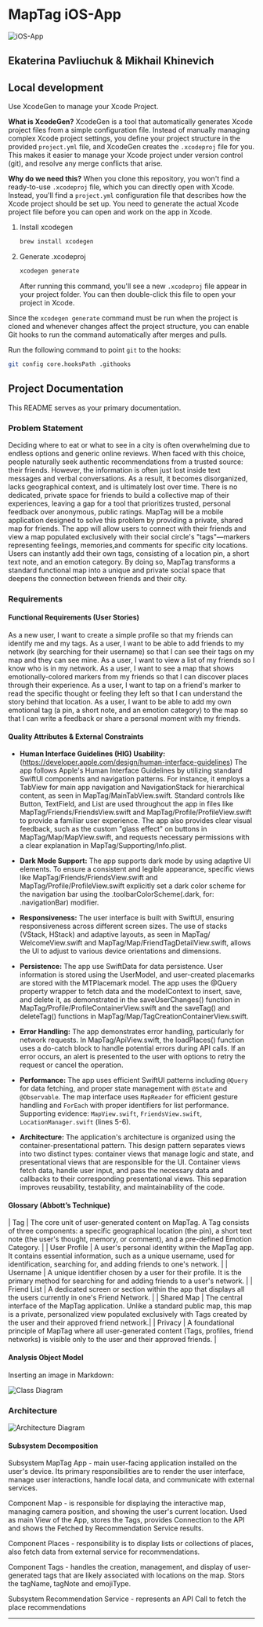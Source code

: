 # MapTag iOS-App
![iOS-App](MapTag.jpg)
## Ekaterina Pavliuchuk & Mikhail Khinevich

## Local development
Use XcodeGen to manage your Xcode Project. 

**What is XcodeGen?** XcodeGen is a tool that automatically generates Xcode project files from a simple configuration file. Instead of manually managing complex Xcode project settings, you define your project structure in the provided `project.yml` file, and XcodeGen creates the `.xcodeproj` file for you. This makes it easier to manage your Xcode project under version control (git), and resolve any merge conflicts that arise.

**Why do we need this?** When you clone this repository, you won't find a ready-to-use `.xcodeproj` file, which you can directly open with Xcode. Instead, you'll find a `project.yml` configuration file that describes how the Xcode project should be set up. You need to generate the actual Xcode project file before you can open and work on the app in Xcode.

1. Install xcodegen
    ```bash
    brew install xcodegen
    ```
2. Generate .xcodeproj
    ```bash
    xcodegen generate
    ```
    
    After running this command, you'll see a new `.xcodeproj` file appear in your project folder. You can then double-click this file to open your project in Xcode.

Since the `xcodegen generate` command must be run when the project is cloned and whenever changes affect the project structure, you can enable Git hooks to run the command automatically after merges and pulls.

Run the following command to point `git` to the hooks:
```bash
git config core.hooksPath .githooks
```

## Project Documentation

This README serves as your primary documentation.

### Problem Statement

Deciding where to eat or what to see in a city is often overwhelming due to endless options and generic online reviews. When faced with this choice, people naturally seek authentic recommendations from a trusted source: their friends. However, the information is often just lost inside  text messages and verbal conversations. As a result, it becomes disorganized, lacks geographical context, and is ultimately lost over time. There is no dedicated, private space for friends to build a collective map of their experiences, leaving a gap for a tool that prioritizes trusted, personal feedback over anonymous, public ratings.
MapTag will be a mobile application designed to solve this problem by providing a private, shared map for friends. The app will allow users to connect with their friends and view a map populated exclusively with their social circle's "tags"—markers representing feelings, memories,and comments for specific city locations. Users can instantly add their own tags, consisting of a location pin, a short text note, and an emotion category. By doing so, MapTag transforms a standard functional map into a unique and private social space that deepens the connection between friends and their city.

### Requirements

#### Functional Requirements (User Stories)

As a new user, I want to create a simple profile so that my friends can identify me and my tags.
As a user, I want to be able to add friends to my network (by searching for their username) so that I can see their tags on my map and they can see mine.
As a user, I want to view a list of my friends so I know who is in my network.
As a user, I want to see a map that shows emotionally-colored markers from my friends so that I can discover places through their experience.
As a user, I want to tap on a friend's marker to read the specific thought or feeling they left so that I can understand the story behind that location.
As a user, I want to be able to add my own emotional tag (a pin, a short note, and an emotion category) to the map so that I can write a feedback or share a personal moment with my friends.


#### Quality Attributes & External Constraints

* **Human Interface Guidelines (HIG) Usability:**  (https://developer.apple.com/design/human-interface-guidelines) The app follows Apple's Human Interface Guidelines by utilizing standard SwiftUI components and navigation patterns. For instance, it employs a TabView for main app navigation and NavigationStack for hierarchical content, as seen in MapTag/MainTabView.swift. Standard controls like Button, TextField, and List are used throughout the app in files like MapTag/Friends/FriendsView.swift and MapTag/Profile/ProfileView.swift to provide a familiar user experience. The app also provides clear visual feedback, such as the custom "glass effect" on buttons in MapTag/Map/MapView.swift, and requests necessary permissions with a clear explanation in MapTag/Supporting/Info.plist.

* **Dark Mode Support:**  The app supports dark mode by using adaptive UI elements. To ensure a consistent and legible appearance, specific views like MapTag/Friends/FriendsView.swift and MapTag/Profile/ProfileView.swift explicitly set a dark color scheme for the navigation bar using the .toolbarColorScheme(.dark, for: .navigationBar) modifier.

* **Responsiveness:**  The user interface is built with SwiftUI, ensuring responsiveness across different screen sizes. The use of stacks (VStack, HStack) and adaptive layouts, as seen in MapTag/ WelcomeView.swift and MapTag/Map/FriendTagDetailView.swift, allows the UI to adjust to various device orientations and dimensions.

* **Persistence:**  The app use SwiftData for data persistence. User information is stored using the UserModel, and user-created placemarks are stored with the MTPlacemark model. The app uses the @Query property wrapper to fetch data and the modelContext to insert, save, and delete it, as demonstrated in the saveUserChanges() function in MapTag/Profile/ProfileContainerView.swift and the saveTag() and deleteTag() functions in MapTag/Map/TagCreationContainerView.swift.

* **Error Handling:**  The app demonstrates error handling, particularly for network requests. In MapTag/ApiView.swift, the loadPlaces() function uses a do-catch block to handle potential errors during API calls. If an error occurs, an alert is presented to the user with options to retry the request or cancel the operation.

* **Performance:** The app uses efficient SwiftUI patterns including `@Query` for data fetching, and proper state management with `@State` and `@Observable`. The map interface uses `MapReader` for efficient gesture handling and `ForEach` with proper identifiers for list performance. Supporting evidence: `MapView.swift`, `FriendsView.swift`, `LocationManager.swift` (lines 5-6).

* **Architecture:**  The application's architecture is organized using the container-presentational pattern. This design pattern separates views into two distinct types: container views that manage logic and state, and presentational views that are responsible for the UI. Container views fetch data, handle user input, and pass the necessary data and callbacks to their corresponding presentational views. This separation improves reusability, testability, and maintainability of the code.

#### Glossary (Abbott’s Technique)


| Tag  | The core unit of user-generated content on MapTag. A Tag consists of three components: a specific geographical location (the pin), a short text note (the user's thought, memory, or comment), and a pre-defined Emotion Category. |
| User Profile | A user's personal identity within the MapTag app. It contains essential information, such as a unique username, used for identification, searching for, and adding friends to one's network. |
| Username | A unique identifier chosen by a user for their profile. It is the primary method for searching for and adding friends to a user's network. |
| Friend List | A dedicated screen or section within the app that displays all the users currently in one's Friend Network. |
| Shared Map | The central interface of the MapTag application. Unlike a standard public map, this map is a private, personalized view populated exclusively with Tags created by the user and their approved friend network.|
| Privacy | A foundational principle of MapTag where all user-generated content (Tags, profiles, friend networks) is visible only to the user and their approved friends. |

#### Analysis Object Model

Inserting an image in Markdown:

![Class Diagram](aom.png)

### Architecture

![Architecture Diagram](ssd.png)

#### Subsystem Decomposition

Subsystem MapTag App -  main user-facing application installed on the user's device. Its primary responsibilities are to render the user interface, manage user interactions, handle local data, and communicate with external services.

Component Map - is responsible for displaying the interactive map, managing camera position, and showing the user's current location. Used as main View of the App, stores the Tags, provides Connection to the API and shows the Fetched by Recommendation Service results.

Component Places -  responsibility is to display lists or collections of places, also fetch data from external service for recommendations.

Component Tags - handles the creation, management, and display of user-generated tags that are likely associated with locations on the map. Stors the tagName, tagNote and emojiType.

Subsystem Recommendation Service - represents an API Call to fetch the place recommendations

---
